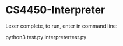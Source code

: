 # CS4450-Interpreter

Lexer complete, to run, enter in command line:

python3 test.py interpretertest.py
